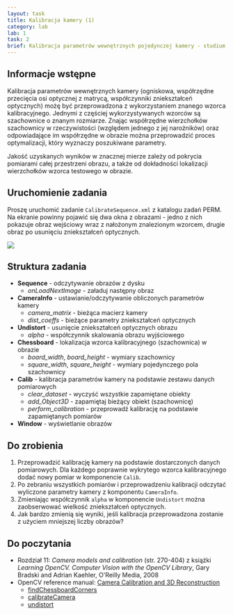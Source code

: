 ```yaml
---
layout: task
title: Kalibracja kamery (1)
category: lab
lab: 1
task: 2
brief: Kalibracja parametrów wewnętrznych pojedynczej kamery - studium przypadku. W zadaniu wykorzystywany jest zbiór obrazów testowych.
---
```


## Informacje wstępne

Kalibracja parametrów wewnętrznych kamery (ogniskowa, współrzędne przecięcia osi optycznej z matrycą, współczynniki zniekształceń optycznych) możę być przeprowadzona
z wykorzystaniem znanego wzorca kalibracyjnego. Jednymi z częściej wykorzystywanych wzorców są szachownice o znanym rozmiarze. Znając współrzędne wierzchołków 
szachownicy w rzeczywistości (względem jednego z jej narożników) oraz odpowiadające im współrzędne w obrazie można przeprowadzić proces optymalizacji, który wyznaczy 
poszukiwane parametry. 

Jakość uzyskanych wyników w znacznej mierze zależy od pokrycia pomiarami całej przestrzeni obrazu, a także od dokładności lokalizacji wierzchołków wzorca testowego w obrazie.

## Uruchomienie zadania

Proszę uruchomić zadanie `CalibrateSequence.xml` z katalogu zadań PERM. Na ekranie powinny pojawić się dwa okna z obrazami - jedno z nich pokazuje obraz wejściowy wraz z nałożonym znalezionym wzorcem, drugie obraz po usunięciu zniekształceń optycznych.

![]({{site.url}}/public/l1/t1_1.png)

## Struktura zadania

   * **Sequence** - odczytywanie obrazów z dysku
      * *onLoadNextImage* - załaduj następny obraz
   * **CameraInfo** - ustawianie/odczytywanie obliczonych parametrów kamery
      * *camera_matrix* - bieżąca macierz kamery
      * *dist_coeffs* - bieżące parametry zniekształceń optycznych
   * **Undistort** - usunięcie zniekształceń optycznych obrazu
      * *alpha* - współczynnik skalowania obrazu wyjściowego
   * **Chessboard** - lokalizacja wzorca kalibracyjnego (szachownica) w obrazie
      * *board_width*, *board_height* - wymiary szachownicy
      * *square_width*, *square_height* - wymiary pojedynczego pola szachownicy
   * **Calib** - kalibracja parametrów kamery na podstawie zestawu danych pomiarowych
      * *clear_dataset* - wyczyść wszystkie zapamiętane obiekty
      * *add_Object3D* - zapamiętaj bieżący obiekt (szachownicę) 
      * *perform_calibration* - przeprowadź kalibrację na podstawie zapamiętanych pomiarów
   * **Window** - wyświetlanie obrazów

## Do zrobienia

1. Przeprowadzić kalibrację kamery na podstawie dostarczonych danych pomiarowych. 
Dla każdego poprawnie wykrytego wzorca kalibracyjnego dodać nowy pomiar w komponencie `Calib`.
2. Po zebraniu wszystkich pomiarów i przeprowadzeniu kalibracji odczytać wyliczone parametry kamery z komponentu `CameraInfo`.
3. Zmieniając współczynnik `alpha` w komponencie `Undistort` można zaobserwować wielkość zniekształceń optycznych.
4. Jak bardzo zmienią się wyniki, jeśli kalibracja przeprowadzona zostanie z użyciem mniejszej liczby obrazów?

## Do poczytania
   * Rozdział 11: _Camera models and calibration_ (str. 270-404) z książki _Learning OpenCV. Computer Vision with the OpenCV Library_, Gary Bradski and Adrian Kaehler, O'Reilly Media, 2008
   * OpenCV reference manual: [Camera Calibration and 3D Reconstruction](http://docs.opencv.org/2.4/modules/calib3d/doc/camera_calibration_and_3d_reconstruction.html)
      * [findChessboardCorners](http://docs.opencv.org/2.4/modules/calib3d/doc/camera_calibration_and_3d_reconstruction.html#findchessboardcorners)
      * [calibrateCamera](http://docs.opencv.org/2.4/modules/calib3d/doc/camera_calibration_and_3d_reconstruction.html#calibratecamera)
      * [undistort](http://docs.opencv.org/2.4/modules/imgproc/doc/geometric_transformations.html#undistort)
